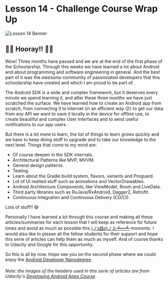 # Lesson 14 - Challenge Course Wrap Up

![Lesson 14 Banner](https://github.com/fjoglar/android-dev-challenge/blob/master/assets/lesson-14-banner.png)


## :tada::tada: Hooray!! :tada::tada:

Wow! Three months have passed and we are at the end of the first phase of the Schoolarship. Through this weeks we have learned a lot about Android and about programming and software engineering in general. And the best part of it was the *awesome* community of passionated developers that this schoolarship have created and which I am proud to be part of.

The Android SDK is a wide and complex framework, but it deserves every minute we spend learning it, and after these three months we have just scratched the surface. We have learned how to create an Android app from scratch, from connecting it to Internet (in an efficient way :wink:) to get our data from any API we want to save it locally in the device for offline use, to create beautiful and complex User Interfaces and to send useful notifications to our app users.

But there is a lot more to learn, the list of things to learn grows quickly and we have to keep doing stuff to upgrade and to take our knowledge to the next level. Things that come to my mind are:

- Of course deepen in the SDK internals.
- Architectural Patterns like MVP, MVVM.
- General design patterns.
- Testing.
- Learn about the Gradle build system, flavors, variants and Proguard.
- Lot of UI realted stuff such as animations and VectorDrawables.
- Android Architecture Components, like ViewModel, Room and LiveData.
- Third party libraries such as RxJava/RxAndroid, Dagger2, Retrofit.
- Continuous Integration and Continuous Delivery (CD/CI).

Lots of stuff!! :sweat_smile:

Personally I have learned a lot through this course and making all these articles/summaries for each lesson that I will keep as reference for future times and avoid as much as possible this [(ノಠ益ಠ)ノ彡┻━┻](http://knowyourmeme.com/memes/flipping-tables) moments. I would also like to please all the fellow students for their support and hope this serie of articles can help them as much as myself. And of course thanks to Udacity and Google for this opportunity.

So this is all by now. Hope see you on the second phase where we could enjoy the [Android Developer Nanodegree](https://eu.udacity.com/course/android-developer-nanodegree-by-google--nd801).

###### Note: the images of the headers used in this serie of articles are from Udacity's [Developing Android Apps Course](https://www.udacity.com/course/new-android-fundamentals--ud851)
